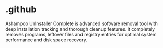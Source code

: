 # .github
Ashampoo UnInstaller Complete is advanced software removal tool with deep installation tracking and thorough cleanup features. It completely removes programs, leftover files and registry entries for optimal system performance and disk space recovery.
